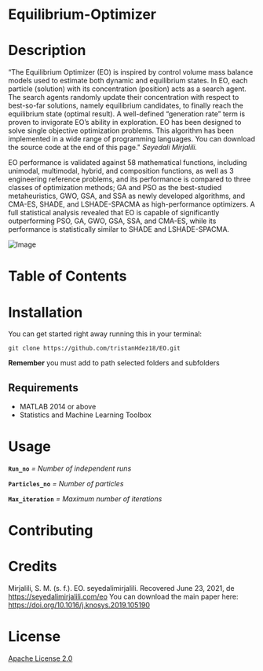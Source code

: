 # Equilibrium-Optimizer

# Description
“The Equilibrium Optimizer (EO) is inspired by control volume mass balance models used to estimate both dynamic and equilibrium states. In EO, each particle (solution) with its concentration (position) acts as a search agent. The search agents randomly update their concentration with respect to best-so-far solutions, namely equilibrium candidates, to finally reach the equilibrium state (optimal result). A well-defined “generation rate” term is proven to invigorate EO’s ability in exploration.
EO has been designed to solve single objective optimization problems. This algorithm has been implemented in a wide range of programming languages. You can download the source code at the end of this page."
*Seyedali Mirjalili.*

EO performance is validated against 58 mathematical functions, including unimodal, multimodal, hybrid, and composition functions, as well as 3 engineering reference problems, and its performance is compared to three classes of optimization methods; GA and PSO as the best-studied metaheuristics, GWO, GSA, and SSA as newly developed algorithms, and CMA-ES, SHADE, and LSHADE-SPACMA as high-performance optimizers. A full statistical analysis revealed that EO is capable of significantly outperforming PSO, GA, GWO, GSA, SSA, and CMA-ES, while its performance is statistically similar to SHADE and LSHADE-SPACMA.


![Image](https://user-images.githubusercontent.com/70921862/123126538-14977400-d40f-11eb-9d08-847afdfe596a.png)



# Table of Contents


# Installation
You can get started right away running this in your terminal:
```
git clone https://github.com/tristanHdez18/EO.git
```
**Remember** you must add to path selected folders and subfolders

## Requirements

- MATLAB 2014 or above
- Statistics and Machine Learning Toolbox

# Usage

**`Run_no`** _= Number of independent runs_

**`Particles_no`** _= Number of particles_

**`Max_iteration`** _= Maximum number of iterations_

# Contributing
# Credits

Mirjalili, S. M. (s. f.). EO. seyedalimirjalili. Recovered June 23, 2021, de https://seyedalimirjalili.com/eo
You can download the main paper here: https://doi.org/10.1016/j.knosys.2019.105190

# License

[Apache License 2.0](EO/LICENSE)
